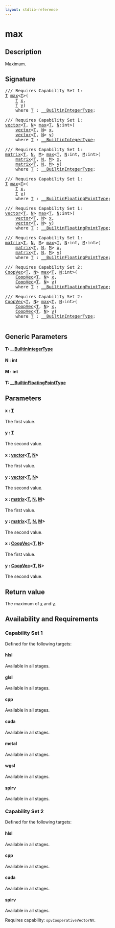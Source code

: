 ```yaml
---
layout: stdlib-reference
---
```


# max

## Description

Maximum.



## Signature 

<pre>
/// Requires Capability Set 1:
<a href="max.md#typeparam-T" class="code_type">T</a> <a href="max.md">max</a>&lt;<a href="max.md#typeparam-T" class="code_type">T</a>&gt;(
    <a href="max.md#typeparam-T" class="code_type">T</a> <a href="max.md#decl-x" class="code_param">x</a>,
    <a href="max.md#typeparam-T" class="code_type">T</a> <a href="max.md#decl-y" class="code_param">y</a>)
    <span class='code_keyword'>where</span> <a href="max.md#typeparam-T" class="code_type">T</a> : <a href="../interfaces/0_builtinintegertype-029g/index.md" class="code_type">__BuiltinIntegerType</a>;

/// Requires Capability Set 1:
<a href="../types/vector/index.md" class="code_type">vector</a>&lt;<a href="max.md#typeparam-T" class="code_type">T</a>, <a href="max.md#decl-N" class="code_var">N</a>&gt; <a href="max.md">max</a>&lt;<a href="max.md#typeparam-T" class="code_type">T</a>, <a href="max.md#decl-N" class="code_var">N</a>:<span class="code_keyword">int</span>&gt;(
    <a href="../types/vector/index.md" class="code_type">vector</a>&lt;<a href="max.md#typeparam-T" class="code_type">T</a>, <a href="max.md#decl-N" class="code_var">N</a>&gt; <a href="max.md#decl-x" class="code_param">x</a>,
    <a href="../types/vector/index.md" class="code_type">vector</a>&lt;<a href="max.md#typeparam-T" class="code_type">T</a>, <a href="max.md#decl-N" class="code_var">N</a>&gt; <a href="max.md#decl-y" class="code_param">y</a>)
    <span class='code_keyword'>where</span> <a href="max.md#typeparam-T" class="code_type">T</a> : <a href="../interfaces/0_builtinintegertype-029g/index.md" class="code_type">__BuiltinIntegerType</a>;

/// Requires Capability Set 1:
<a href="../types/matrix/index.md" class="code_type">matrix</a>&lt;<a href="max.md#typeparam-T" class="code_type">T</a>, <a href="max.md#decl-N" class="code_var">N</a>, <a href="max.md#decl-M" class="code_var">M</a>&gt; <a href="max.md">max</a>&lt;<a href="max.md#typeparam-T" class="code_type">T</a>, <a href="max.md#decl-N" class="code_var">N</a>:<span class="code_keyword">int</span>, <a href="max.md#decl-M" class="code_var">M</a>:<span class="code_keyword">int</span>&gt;(
    <a href="../types/matrix/index.md" class="code_type">matrix</a>&lt;<a href="max.md#typeparam-T" class="code_type">T</a>, <a href="max.md#decl-N" class="code_var">N</a>, <a href="max.md#decl-M" class="code_var">M</a>&gt; <a href="max.md#decl-x" class="code_param">x</a>,
    <a href="../types/matrix/index.md" class="code_type">matrix</a>&lt;<a href="max.md#typeparam-T" class="code_type">T</a>, <a href="max.md#decl-N" class="code_var">N</a>, <a href="max.md#decl-M" class="code_var">M</a>&gt; <a href="max.md#decl-y" class="code_param">y</a>)
    <span class='code_keyword'>where</span> <a href="max.md#typeparam-T" class="code_type">T</a> : <a href="../interfaces/0_builtinintegertype-029g/index.md" class="code_type">__BuiltinIntegerType</a>;

/// Requires Capability Set 1:
<a href="max.md#typeparam-T" class="code_type">T</a> <a href="max.md">max</a>&lt;<a href="max.md#typeparam-T" class="code_type">T</a>&gt;(
    <a href="max.md#typeparam-T" class="code_type">T</a> <a href="max.md#decl-x" class="code_param">x</a>,
    <a href="max.md#typeparam-T" class="code_type">T</a> <a href="max.md#decl-y" class="code_param">y</a>)
    <span class='code_keyword'>where</span> <a href="max.md#typeparam-T" class="code_type">T</a> : <a href="../interfaces/0_builtinfloatingpointtype-029hm/index.md" class="code_type">__BuiltinFloatingPointType</a>;

/// Requires Capability Set 1:
<a href="../types/vector/index.md" class="code_type">vector</a>&lt;<a href="max.md#typeparam-T" class="code_type">T</a>, <a href="max.md#decl-N" class="code_var">N</a>&gt; <a href="max.md">max</a>&lt;<a href="max.md#typeparam-T" class="code_type">T</a>, <a href="max.md#decl-N" class="code_var">N</a>:<span class="code_keyword">int</span>&gt;(
    <a href="../types/vector/index.md" class="code_type">vector</a>&lt;<a href="max.md#typeparam-T" class="code_type">T</a>, <a href="max.md#decl-N" class="code_var">N</a>&gt; <a href="max.md#decl-x" class="code_param">x</a>,
    <a href="../types/vector/index.md" class="code_type">vector</a>&lt;<a href="max.md#typeparam-T" class="code_type">T</a>, <a href="max.md#decl-N" class="code_var">N</a>&gt; <a href="max.md#decl-y" class="code_param">y</a>)
    <span class='code_keyword'>where</span> <a href="max.md#typeparam-T" class="code_type">T</a> : <a href="../interfaces/0_builtinfloatingpointtype-029hm/index.md" class="code_type">__BuiltinFloatingPointType</a>;

/// Requires Capability Set 1:
<a href="../types/matrix/index.md" class="code_type">matrix</a>&lt;<a href="max.md#typeparam-T" class="code_type">T</a>, <a href="max.md#decl-N" class="code_var">N</a>, <a href="max.md#decl-M" class="code_var">M</a>&gt; <a href="max.md">max</a>&lt;<a href="max.md#typeparam-T" class="code_type">T</a>, <a href="max.md#decl-N" class="code_var">N</a>:<span class="code_keyword">int</span>, <a href="max.md#decl-M" class="code_var">M</a>:<span class="code_keyword">int</span>&gt;(
    <a href="../types/matrix/index.md" class="code_type">matrix</a>&lt;<a href="max.md#typeparam-T" class="code_type">T</a>, <a href="max.md#decl-N" class="code_var">N</a>, <a href="max.md#decl-M" class="code_var">M</a>&gt; <a href="max.md#decl-x" class="code_param">x</a>,
    <a href="../types/matrix/index.md" class="code_type">matrix</a>&lt;<a href="max.md#typeparam-T" class="code_type">T</a>, <a href="max.md#decl-N" class="code_var">N</a>, <a href="max.md#decl-M" class="code_var">M</a>&gt; <a href="max.md#decl-y" class="code_param">y</a>)
    <span class='code_keyword'>where</span> <a href="max.md#typeparam-T" class="code_type">T</a> : <a href="../interfaces/0_builtinfloatingpointtype-029hm/index.md" class="code_type">__BuiltinFloatingPointType</a>;

/// Requires Capability Set 2:
<a href="../types/coopvec-04/index.md" class="code_type">CoopVec</a>&lt;<a href="max.md#typeparam-T" class="code_type">T</a>, <a href="max.md#decl-N" class="code_var">N</a>&gt; <a href="max.md">max</a>&lt;<a href="max.md#typeparam-T" class="code_type">T</a>, <a href="max.md#decl-N" class="code_var">N</a>:<span class="code_keyword">int</span>&gt;(
    <a href="../types/coopvec-04/index.md" class="code_type">CoopVec</a>&lt;<a href="max.md#typeparam-T" class="code_type">T</a>, <a href="max.md#decl-N" class="code_var">N</a>&gt; <a href="max.md#decl-x" class="code_param">x</a>,
    <a href="../types/coopvec-04/index.md" class="code_type">CoopVec</a>&lt;<a href="max.md#typeparam-T" class="code_type">T</a>, <a href="max.md#decl-N" class="code_var">N</a>&gt; <a href="max.md#decl-y" class="code_param">y</a>)
    <span class='code_keyword'>where</span> <a href="max.md#typeparam-T" class="code_type">T</a> : <a href="../interfaces/0_builtinfloatingpointtype-029hm/index.md" class="code_type">__BuiltinFloatingPointType</a>;

/// Requires Capability Set 2:
<a href="../types/coopvec-04/index.md" class="code_type">CoopVec</a>&lt;<a href="max.md#typeparam-T" class="code_type">T</a>, <a href="max.md#decl-N" class="code_var">N</a>&gt; <a href="max.md">max</a>&lt;<a href="max.md#typeparam-T" class="code_type">T</a>, <a href="max.md#decl-N" class="code_var">N</a>:<span class="code_keyword">int</span>&gt;(
    <a href="../types/coopvec-04/index.md" class="code_type">CoopVec</a>&lt;<a href="max.md#typeparam-T" class="code_type">T</a>, <a href="max.md#decl-N" class="code_var">N</a>&gt; <a href="max.md#decl-x" class="code_param">x</a>,
    <a href="../types/coopvec-04/index.md" class="code_type">CoopVec</a>&lt;<a href="max.md#typeparam-T" class="code_type">T</a>, <a href="max.md#decl-N" class="code_var">N</a>&gt; <a href="max.md#decl-y" class="code_param">y</a>)
    <span class='code_keyword'>where</span> <a href="max.md#typeparam-T" class="code_type">T</a> : <a href="../interfaces/0_builtinintegertype-029g/index.md" class="code_type">__BuiltinIntegerType</a>;

</pre>

## Generic Parameters

####  <a id="typeparam-T"></a>T: [\_\_BuiltinIntegerType](../interfaces/0_builtinintegertype-029g/index.md)
####  <a id="decl-N"></a>N  : int
####  <a id="decl-M"></a>M  : int
####  <a id="typeparam-T"></a>T: [\_\_BuiltinFloatingPointType](../interfaces/0_builtinfloatingpointtype-029hm/index.md)

## Parameters

####  <a id="decl-x"></a>x  : [T](max.md#typeparam-T)
The first value.

####  <a id="decl-y"></a>y  : [T](max.md#typeparam-T)
The second value.

####  <a id="decl-x"></a>x  : [vector](../types/vector/index.md)\<[T](../types/vector/index.md#typeparam-T), [N](../types/vector/index.md#decl-N)\>
The first value.

####  <a id="decl-y"></a>y  : [vector](../types/vector/index.md)\<[T](../types/vector/index.md#typeparam-T), [N](../types/vector/index.md#decl-N)\>
The second value.

####  <a id="decl-x"></a>x  : [matrix](../types/matrix/index.md)\<[T](../types/matrix/t-0.md), [N](../types/matrix/index.md#decl-N), [M](../types/matrix/index.md#decl-M)\>
The first value.

####  <a id="decl-y"></a>y  : [matrix](../types/matrix/index.md)\<[T](../types/matrix/t-0.md), [N](../types/matrix/index.md#decl-N), [M](../types/matrix/index.md#decl-M)\>
The second value.

####  <a id="decl-x"></a>x  : [CoopVec](../types/coopvec-04/index.md)\<[T](../types/coopvec-04/index.md#typeparam-T), [N](../types/coopvec-04/index.md#decl-N)\>
The first value.

####  <a id="decl-y"></a>y  : [CoopVec](../types/coopvec-04/index.md)\<[T](../types/coopvec-04/index.md#typeparam-T), [N](../types/coopvec-04/index.md#decl-N)\>
The second value.


## Return value
The maximum of <span class='code'><a href="max.md#decl-x" class="code_param">x</a></span> and <span class='code'><a href="max.md#decl-y" class="code_param">y</a></span>.


## Availability and Requirements

### Capability Set 1

Defined for the following targets:

#### hlsl
Available in all stages.

#### glsl
Available in all stages.

#### cpp
Available in all stages.

#### cuda
Available in all stages.

#### metal
Available in all stages.

#### wgsl
Available in all stages.

#### spirv
Available in all stages.


### Capability Set 2

Defined for the following targets:

#### hlsl
Available in all stages.

#### cpp
Available in all stages.

#### cuda
Available in all stages.

#### spirv
Available in all stages.

Requires capability: `spvCooperativeVectorNV`.



<script>
// Fix .md links to .html when on ReadTheDocs
if (window.location.hostname.includes('readthedocs') || 
    window.location.hostname.includes('rtfd.io')) {
  document.addEventListener('DOMContentLoaded', function() {
    const links = document.querySelectorAll('a');
    links.forEach(link => {
      if (link.getAttribute('href') && link.getAttribute('href').endsWith('.md')) {
        link.href = link.href.replace(/\.md($|#|\?)/, '.html$1');
      }
    });
  });
}
</script>
